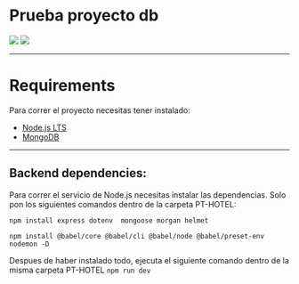 # Prueba proyecto db

![](https://img.shields.io/badge/Project%20Version-0.0.1-brightgreen) ![](https://img.shields.io/badge/node-%3E=%2016.0.0-brightgreen)

---

# Requirements

Para correr el proyecto necesitas tener instalado:

- [Node.js LTS](https://nodejs.org/es/download/ "Node.js")
- [MongoDB](https://www.mongodb.com/try/download/community "MongoDB")

---

## Backend dependencies:

Para correr el servicio de Node.js necesitas instalar las dependencias. Solo pon los siguientes comandos dentro de la carpeta PT-HOTEL:

`npm install express dotenv  mongoose morgan helmet`

`npm install @babel/core @babel/cli @babel/node @babel/preset-env nodemon -D`

Despues de haber instalado todo, ejecuta el siguiente comando dentro de la misma carpeta PT-HOTEL `npm run dev`
